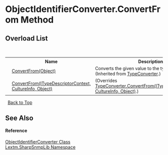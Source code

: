 # ObjectIdentifierConverter.ConvertFrom Method 
 


## Overload List
&nbsp;<table><tr><th></th><th>Name</th><th>Description</th></tr><tr><td>![Public method](media/pubmethod.gif "Public method")</td><td><a href="https://docs.microsoft.com/dotnet/api/system.componentmodel.typeconverter.convertfrom#System_ComponentModel_TypeConverter_ConvertFrom_System_Object_" target="_blank" rel="noopener noreferrer">ConvertFrom(Object)</a></td><td>
Converts the given value to the type of this converter.
 (Inherited from <a href="https://docs.microsoft.com/dotnet/api/system.componentmodel.typeconverter" target="_blank" rel="noopener noreferrer">TypeConverter</a>.)</td></tr><tr><td>![Public method](media/pubmethod.gif "Public method")</td><td><a href="M_Lextm_SharpSnmpLib_ObjectIdentifierConverter_ConvertFrom">ConvertFrom(ITypeDescriptorContext, CultureInfo, Object)</a></td><td> (Overrides <a href="https://docs.microsoft.com/dotnet/api/system.componentmodel.typeconverter.convertfrom#System_ComponentModel_TypeConverter_ConvertFrom_System_ComponentModel_ITypeDescriptorContext_System_Globalization_CultureInfo_System_Object_" target="_blank" rel="noopener noreferrer">TypeConverter.ConvertFrom(ITypeDescriptorContext, CultureInfo, Object)</a>.)</td></tr></table>&nbsp;
<a href="#objectidentifierconverter.convertfrom-method">Back to Top</a>

## See Also


#### Reference
<a href="T_Lextm_SharpSnmpLib_ObjectIdentifierConverter">ObjectIdentifierConverter Class</a><br /><a href="N_Lextm_SharpSnmpLib">Lextm.SharpSnmpLib Namespace</a><br />